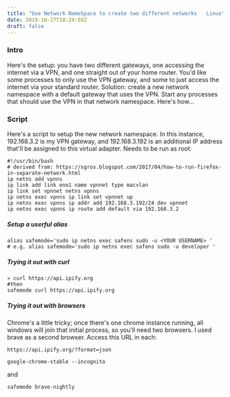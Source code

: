 ```yaml
---
title: "Use Network NameSpace to create two different networks   Linux"
date: 2019-10-27T18:24:59Z
draft: false
---
```

### Intro
Here's the setup: you have two different gateways, one accessing the internet via a VPN, and one straight out of your home router.  You'd like some processes to only use the VPN gateway, and some to just access the internet via your standard router.
Solution: create a new network namespace with a default gateway that uses the VPN.  Start any processes that should use the VPN in that network namespace.  Here's how...

### Script
Here's a script to setup the new network namespace.  In this instance, 192.168.3.2 is my VPN gateway, and 192.168.3.192 is an additional IP address that'll be assigned to this virtual adapter. Needs to be run as root:
```
#!/usr/bin/bash
# derived from: https://sgros.blogspot.com/2017/04/how-to-run-firefox-in-separate-network.html
ip netns add vpnns
ip link add link eno1 name vpnnet type macvlan
ip link set vpnnet netns vpnns
ip netns exec vpnns ip link set vpnnet up
ip netns exec vpnns ip addr add 192.168.3.192/24 dev vpnnet
ip netns exec vpnns ip route add default via 192.168.3.2
```

##### Setup a userful alias
```
alias safemode='sudo ip netns exec safens sudo -u <YOUR USERNAME> '
# e.g. alias safemode='sudo ip netns exec safens sudo -u developer '
```

##### Trying it out with curl
```
» curl https://api.ipify.org
#then
safemode curl https://api.ipify.org
```

##### Trying it out with browsers
Chrome's a little tricky; once there's one chrome instance running, all windows will join that initial process, so you'll need two browsers.  I used brave as a second browser.  Access this URL in each: 
```
https://api.ipify.org/?format=json
```

```
google-chrome-stable --incognito
```
and
```
safemode brave-nightly
```

